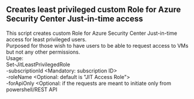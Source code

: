 ## Creates least privileged custom Role for Azure Security Center Just-in-time access


 This script creates custom Role for Azure Security Center Just-in-time access for least privileged users.              
 Purposed for those wish to have users to be able to request access to VMs but not any other permissions.                                                              
 Usage:                                                                                      
 Set-JitLeastPrivilegedRole                                                                  
	-subscriptionId <Mandatory: subscription ID>                                              
	-roleName <Optional: default is "JIT Access Role">                                        
	-forApiOnly <Optional: if the requests are meant to initiate only from powershell/REST API
<br>
